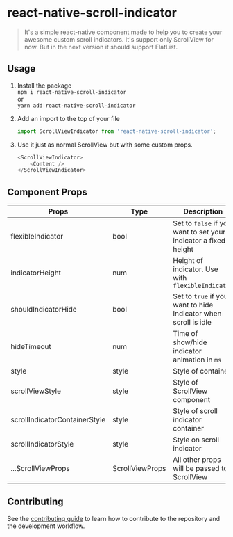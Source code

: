 # react-native-scroll-indicator

> It's a simple react-native component made to help you to create your awesome custom scroll indicators. It's support only ScrollView for now. But in the next version it should support FlatList.

## Usage
1. Install the package <br />
    `npm i react-native-scroll-indicator`<br />
    or<br />
    `yarn add react-native-scroll-indicator`<br />


2. Add an import to the top of your file
    ```javascript
    import ScrollViewIndicator from 'react-native-scroll-indicator';
    ```
3. Use it just as normal ScrollView but with some custom props.
    ```javascript
    <ScrollViewIndicator>
        <Content />
    </ScrollViewIndicator>
    ```
    
## Component Props

| Props                | Type              | Description                                                                                                                                                                                     | Default |
|----------------------|-------------------|-------------------------------------------------------------------------------------------------------------------------------------------------------------------------------------------------|---------|
| flexibleIndicator               | bool             | Set to `false` if you want to set your indicator a fixed height | true      |
| indicatorHeight              | num               | Height of indicator. Use with `flexibleIndicator`                                                                                                                                                                       | 200       |
| shouldIndicatorHide               | bool   | Set to `true` if you want to hide Indicator when scroll is idle | true
| hideTimeout | num | Time of show/hide indicator animation in `ms`   | 500    |
| style     | style            | Style of container | {} |
| scrollViewStyle     | style            | Style of ScrollView component | {} |
| scrollIndicatorContainerStyle     | style            | Style of scroll indicator container | {} |
| scrollIndicatorStyle     | style            | Style on scroll indicator | {} |
| ...ScrollViewProps     | ScrollViewProps            | All other props will be passed to ScrollView | {} |

## Contributing

See the [contributing guide](CONTRIBUTING.md) to learn how to contribute to the repository and the development workflow.
